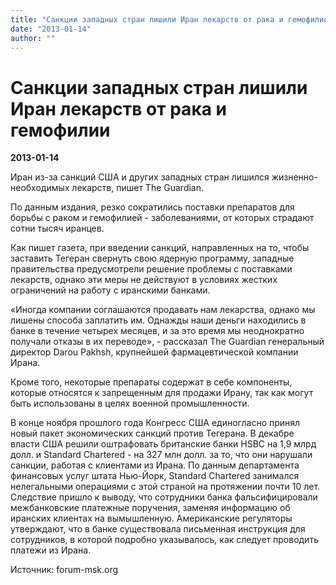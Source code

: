 ```yaml
---
title: "Санкции западных стран лишили Иран лекарств от рака и гемофилии"
date: "2013-01-14"
author: ""
---
```


# Санкции западных стран лишили Иран лекарств от рака и гемофилии

**2013-01-14** 

Иран из-за санкций США и других западных стран лишился жизненно-необходимых лекарств, пишет The Guardian.



По  данным издания, резко сократились поставки препаратов для борьбы с  раком и гемофилией - заболеваниями, от которых страдают сотни тысяч  иранцев.



Как пишет газета, при введении санкций, направленных на  то, чтобы заставить Тегеран свернуть свою ядерную программу, западные  правительства предусмотрели решение проблемы с поставками лекарств,  однако эти меры не действуют в условиях жестких ограничений на работу с  иранскими банками.



«Иногда компании соглашаются продавать нам  лекарства, однако мы лишены способа заплатить им. Однажды наши деньги  находились в банке в течение четырех месяцев, и за это время мы  неоднократно получали отказы в их переводе», - рассказал The Guardian  генеральный директор Darou Pakhsh, крупнейшей фармацевтической компании  Ирана.



Кроме того, некоторые препараты содержат в себе  компоненты, которые относятся к запрещенным для продажи Ирану, так как  могут быть использованы в целях военной промышленности.

В конце  ноября прошлого года Конгресс США единогласно принял новый пакет  экономических санкций против Тегерана. В декабре власти США решили  оштрафовать британские банки HSBC на 1,9 млрд долл. и Standard Chartered  - на 327 млн долл. за то, что они нарушали санкции, работая с клиентами  из Ирана. По данным департамента финансовых услуг штата Нью-Йорк,  Standard Chartered занимался нелегальными операциями с этой страной на  протяжении почти 10 лет. Следствие пришло к выводу, что сотрудники банка  фальсифицировали межбанковские платежные поручения, заменяя информацию  об иранских клиентах на вымышленную. Американские регуляторы утверждают,  что в банке существовала письменная инструкция для сотрудников, в  которой подробно указывалось, как следует проводить платежи из Ирана.

Источник: forum-msk.org